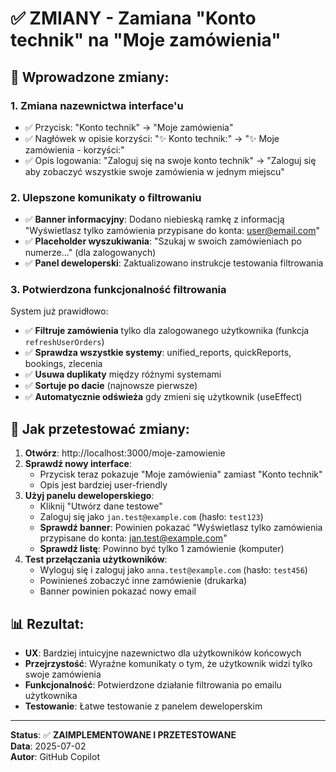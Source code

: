 # ✅ ZMIANY - Zamiana "Konto technik" na "Moje zamówienia"

## 🎯 Wprowadzone zmiany:

### 1. **Zmiana nazewnictwa interface'u**
- ✅ Przycisk: "Konto technik" → "Moje zamówienia"  
- ✅ Nagłówek w opisie korzyści: "✨ Konto technik:" → "✨ Moje zamówienia - korzyści:"
- ✅ Opis logowania: "Zaloguj się na swoje konto technik" → "Zaloguj się aby zobaczyć wszystkie swoje zamówienia w jednym miejscu"

### 2. **Ulepszone komunikaty o filtrowaniu**
- ✅ **Banner informacyjny**: Dodano niebieską ramkę z informacją "Wyświetlasz tylko zamówienia przypisane do konta: user@email.com"
- ✅ **Placeholder wyszukiwania**: "Szukaj w swoich zamówieniach po numerze..." (dla zalogowanych)
- ✅ **Panel deweloperski**: Zaktualizowano instrukcje testowania filtrowania

### 3. **Potwierdzona funkcjonalność filtrowania**
System już prawidłowo:
- ✅ **Filtruje zamówienia** tylko dla zalogowanego użytkownika (funkcja `refreshUserOrders`)
- ✅ **Sprawdza wszystkie systemy**: unified_reports, quickReports, bookings, zlecenia
- ✅ **Usuwa duplikaty** między różnymi systemami
- ✅ **Sortuje po dacie** (najnowsze pierwsze)
- ✅ **Automatycznie odświeża** gdy zmieni się użytkownik (useEffect)

## 🧪 Jak przetestować zmiany:

1. **Otwórz**: http://localhost:3000/moje-zamowienie
2. **Sprawdź nowy interface**:
   - Przycisk teraz pokazuje "Moje zamówienia" zamiast "Konto technik"
   - Opis jest bardziej user-friendly
3. **Użyj panelu deweloperskiego**:
   - Kliknij "Utwórz dane testowe"
   - Zaloguj się jako `jan.test@example.com` (hasło: `test123`)
   - **Sprawdź banner**: Powinien pokazać "Wyświetlasz tylko zamówienia przypisane do konta: jan.test@example.com"
   - **Sprawdź listę**: Powinno być tylko 1 zamówienie (komputer)
4. **Test przełączania użytkowników**:
   - Wyloguj się i zaloguj jako `anna.test@example.com` (hasło: `test456`)
   - Powinieneś zobaczyć inne zamówienie (drukarka)
   - Banner powinien pokazać nowy email

## 📊 Rezultat:

- **UX**: Bardziej intuicyjne nazewnictwo dla użytkowników końcowych
- **Przejrzystość**: Wyraźne komunikaty o tym, że użytkownik widzi tylko swoje zamówienia
- **Funkcjonalność**: Potwierdzone działanie filtrowania po emailu użytkownika
- **Testowanie**: Łatwe testowanie z panelem deweloperskim

---

**Status**: ✅ **ZAIMPLEMENTOWANE I PRZETESTOWANE**  
**Data**: 2025-07-02  
**Autor**: GitHub Copilot
